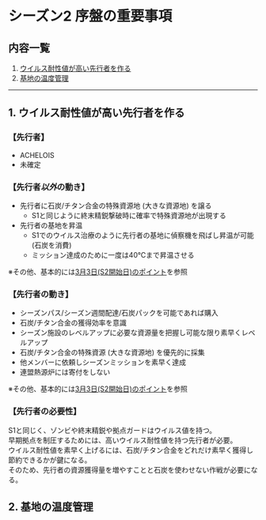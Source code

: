 # シーズン2 序盤の重要事項
## 内容一覧
1. [ウイルス耐性値が高い先行者を作る](#1-ウイルス耐性値が高い先行者を作る)
2. [基地の温度管理](#2-基地の温度管)  
---
## 1. ウイルス耐性値が高い先行者を作る
### 【先行者】
- ACHELOIS
- 未確定

### 【先行者***以外***の動き】
- 先行者に石炭/チタン合金の特殊資源地 (大きな資源地) を譲る
    - S1と同じように終末精鋭撃破時に確率で特殊資源地が出現する
- 先行者の基地を昇温
    - S1でのウイルス治療のように先行者の基地に偵察機を飛ばし昇温が可能 (石炭を消費)
    - ミッション達成のために一度は40℃まで昇温させる

※その他、基本的には[3月3日(S2開始日)のポイント](flow-for-the-day-1.md)を参照

### 【先行者の動き】
- シーズンパス/シーズン週間配達/石炭パックを可能であれば購入
- 石炭/チタン合金の獲得効率を意識
- シーズン施設のレベルアップに必要な資源量を把握し可能な限り素早くレベルアップ
- 石炭/チタン合金の特殊資源 (大きな資源地) を優先的に採集
- 他メンバーに依頼しシーズンミッションを素早く達成
- 連盟熱源炉には寄付をしない

※その他、基本的には[3月3日(S2開始日)のポイント](flow-for-the-day-1.md)を参照

### 【先行者の必要性】
S1と同じく、ゾンビや終末精鋭や拠点ガードはウイルス値を持つ。  
早期拠点を制圧するためには、高いウイルス耐性値を持つ先行者が必要。  
ウイルス耐性値を素早く上げるには、石炭/チタン合金をどれだけ素早く獲得し節約できるかが鍵になる。  
そのため、先行者の資源獲得量を増やすことと石炭を使わせない作戦が必要になる。  

## 2. 基地の温度管理